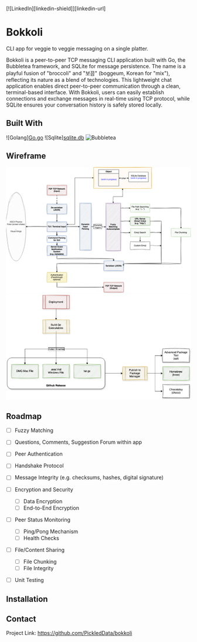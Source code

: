 [![LinkedIn][linkedin-shield]][linkedin-url]

# Bokkoli
CLI app for veggie to veggie messaging on a single platter.
 
Bokkoli is a peer-to-peer TCP messaging CLI application built with Go, the Bubbletea framework, and SQLite for message persistence. The name is a playful fusion of "broccoli" and "보끔" (boggeum, Korean for "mix"), reflecting its nature as a blend of technologies.
This lightweight chat application enables direct peer-to-peer communication through a clean, terminal-based interface. With Bokkoli, users can easily establish connections and exchange messages in real-time using TCP protocol, while SQLite ensures your conversation history is safely stored locally.

## Built With 
![Golang][Go.go](./assets/Bokkoli-Golang-image.png)
![Sqlite][sqlite.db](./assets/Bokkoli-sqlite-image.png)
![Bubbletea](https://github.com/charmbracelet/bubbletea)


## Wireframe 
![internal_design](./assets/Bokkoli-internalDesign.drawio.png)
![depoloyment](./assets/Bokkoli-Deployment.drawio.png)

<!-- ROADMAP -->
## Roadmap
- [ ] Fuzzy Matching 
- [ ] Questions, Comments, Suggestion Forum within app
- [ ] Peer Authentication
- [ ] Handshake Protocol
- [ ] Message Integrity (e.g. checksums, hashes, digital signature)
- [ ] Encryption and Security
  - [ ] Data Encryption
  - [ ] End-to-End Encryption
- [ ] Peer Status Monitoring
  - [ ] Ping/Pong Mechanism 
  - [ ] Health Checks
- [ ] File/Content Sharing 
  - [ ] File Chunking 
  - [ ] File Integrity
- [ ] Unit Testing 


## Installation 

## Contact 
Project Link: https://github.com/PickledData/bokkoli








